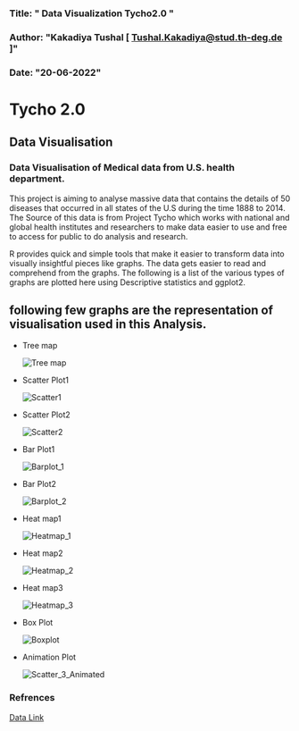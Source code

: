 
### Title:   " Data Visualization Tycho2.0 "

### Author: "Kakadiya Tushal [ Tushal.Kakadiya@stud.th-deg.de ]"

### Date: "20-06-2022"

# Tycho 2.0

## Data Visualisation 

### Data Visualisation of Medical data from U.S. health department.

This project is aiming to analyse massive data that contains the details of 50 diseases that occurred in all states of the U.S during the time 1888 to 2014. The Source of this data is from Project Tycho which works with national and global health institutes and researchers to make data easier to use and free to access for public to do analysis and research.

R provides quick and simple tools that make it easier to transform data into visually insightful pieces like graphs. The data gets easier to read and comprehend from the graphs. The following is a list of the various types of graphs are plotted here using Descriptive statistics and ggplot2.


## following few graphs are the representation of visualisation used in this Analysis.

- Tree map

  ![Tree map](https://github.com/KAKADIYAS/Kakadiya_Tycho.github.io/assets/97363259/2356f7d6-33ac-4570-b05f-9649446aad18)
  
- Scatter Plot1

  ![Scatter1](https://github.com/KAKADIYAS/Kakadiya_Tycho.github.io/assets/97363259/ee3cb774-d02f-4d8b-a3a3-6d6ede736ed8)

- Scatter Plot2

  ![Scatter2](https://github.com/KAKADIYAS/Kakadiya_Tycho.github.io/assets/97363259/6db5922c-b954-4797-bce5-d8830c9d1745)

  
- Bar Plot1

  ![Barplot_1](https://github.com/KAKADIYAS/Kakadiya_Tycho.github.io/assets/97363259/9908a2e5-e50d-4871-9607-b29ddebe943d)

  
- Bar Plot2

  ![Barplot_2](https://github.com/KAKADIYAS/Kakadiya_Tycho.github.io/assets/97363259/b580c24f-770e-451d-834f-757d864cd962)
  
- Heat map1

  ![Heatmap_1](https://github.com/KAKADIYAS/Kakadiya_Tycho.github.io/assets/97363259/9f31f400-01a5-4d7f-aa53-325da2a57fb6)

- Heat map2

  ![Heatmap_2](https://github.com/KAKADIYAS/Kakadiya_Tycho.github.io/assets/97363259/25497daf-284d-432d-adc0-d30a06dbbb83)
  
- Heat map3

  ![Heatmap_3](https://github.com/KAKADIYAS/Kakadiya_Tycho.github.io/assets/97363259/26d3a7be-8985-4525-861e-788a39b3b9da)
    

- Box Plot

  ![Boxplot](https://github.com/KAKADIYAS/Kakadiya_Tycho.github.io/assets/97363259/41bc023e-89f1-4f20-b495-feaa0ddf4d0c)
  
- Animation Plot

  ![Scatter_3_Animated](https://github.com/KAKADIYAS/Kakadiya_Tycho.github.io/assets/97363259/de095096-f672-44f1-8a62-27893011d512)


### Refrences

 [Data Link](https://www.tycho.pitt.edu/version-2/)
 
 

